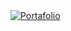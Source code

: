 <a href="https://leandrotejado.github.io/portafolio_tatuajes/" target="_blank">
  <img src="https://img.shields.io/badge/🌐%20Abrir%20Portafolio-ff69b4?style=for-the-badge" alt="Portafolio" />
</a>
